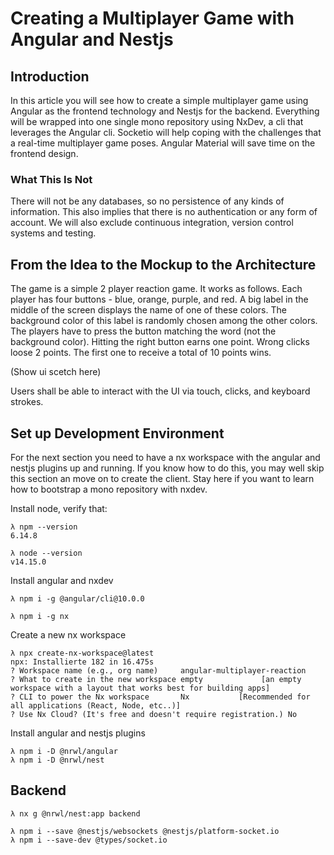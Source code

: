 # Creating a Multiplayer Game with Angular and Nestjs

## Introduction

In this article you will see how to create a simple multiplayer game using Angular as the frontend technology and Nestjs for the backend. Everything will be wrapped into one single mono repository using NxDev, a cli that leverages the Angular cli. Socketio will help coping with the challenges that a real-time multiplayer game poses. Angular Material will save time on the frontend design.

### What This Is Not

There will not be any databases, so no persistence of any kinds of information. This also implies that there is no authentication or any form of account. We will also exclude continuous integration, version control systems and testing.

## From the Idea to the Mockup to the Architecture

The game is a simple 2 player reaction game. It works as follows. Each player has four buttons - blue, orange, purple, and red. A big label in the middle of the screen displays the name of one of these colors. The background color of this label is randomly chosen among the other colors. The players have to press the button matching the word (not the background color). Hitting the right button earns one point. Wrong clicks loose 2 points. The first one to receive a total of 10 points wins.

(Show ui scetch here)

Users shall be able to interact with the UI via touch, clicks, and keyboard strokes.


## Set up Development Environment

For the next section you need to have a nx workspace with the angular and nestjs plugins up and running. If you know how to do this, you may well skip this section an move on to create the client. Stay here if you want to learn how to bootstrap a mono repository with nxdev.

Install node, verify that:

```shell
λ npm --version
6.14.8

λ node --version
v14.15.0
```

Install angular and nxdev

```shell
λ npm i -g @angular/cli@10.0.0

λ npm i -g nx
```

Create a new nx workspace

```shell
λ npx create-nx-workspace@latest
npx: Installierte 182 in 16.475s
? Workspace name (e.g., org name)     angular-multiplayer-reaction
? What to create in the new workspace empty             [an empty workspace with a layout that works best for building apps]
? CLI to power the Nx workspace       Nx           [Recommended for all applications (React, Node, etc..)]
? Use Nx Cloud? (It's free and doesn't require registration.) No
```

Install angular and nestjs plugins

```shell
λ npm i -D @nrwl/angular
λ npm i -D @nrwl/nest
```

## Backend

```shell
λ nx g @nrwl/nest:app backend

λ npm i --save @nestjs/websockets @nestjs/platform-socket.io
λ npm i --save-dev @types/socket.io
```